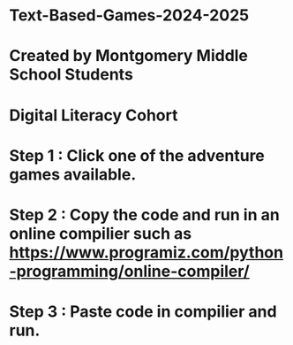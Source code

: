 # Text-Based-Games-2024-2025
# Created by Montgomery Middle School Students 
# Digital Literacy Cohort

# Step 1 : Click one of the adventure games available. 
# Step 2 : Copy the code and run in an online compilier such as https://www.programiz.com/python-programming/online-compiler/
# Step 3 : Paste code in compilier and run. 
